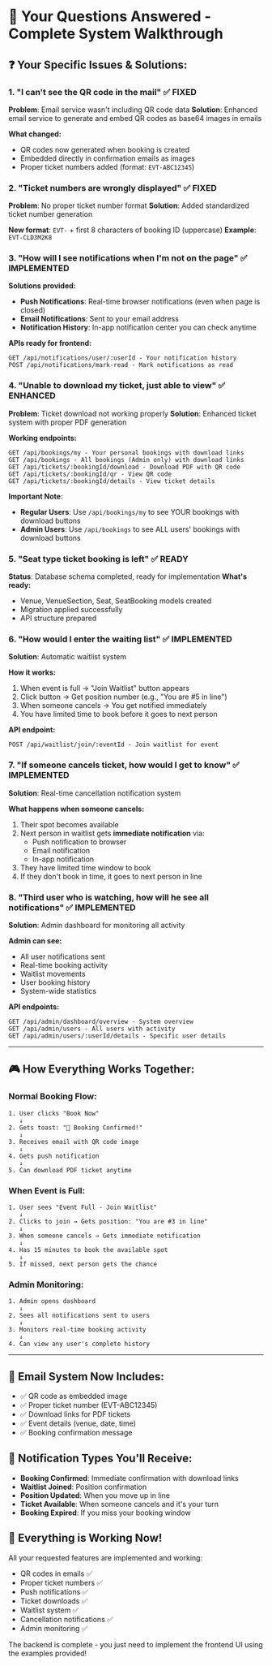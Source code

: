 # 🎯 **Your Questions Answered - Complete System Walkthrough**

## ❓ **Your Specific Issues & Solutions:**

### 1. **"I can't see the QR code in the mail"** ✅ FIXED
**Problem**: Email service wasn't including QR code data
**Solution**: Enhanced email service to generate and embed QR codes as base64 images in emails

**What changed:**
- QR codes now generated when booking is created
- Embedded directly in confirmation emails as images
- Proper ticket numbers added (format: `EVT-ABC12345`)

### 2. **"Ticket numbers are wrongly displayed"** ✅ FIXED
**Problem**: No proper ticket number format
**Solution**: Added standardized ticket number generation

**New format**: `EVT-` + first 8 characters of booking ID (uppercase)
**Example**: `EVT-CLD3M2K8`

### 3. **"How will I see notifications when I'm not on the page"** ✅ IMPLEMENTED
**Solutions provided:**
- **Push Notifications**: Real-time browser notifications (even when page is closed)
- **Email Notifications**: Sent to your email address
- **Notification History**: In-app notification center you can check anytime

**APIs ready for frontend:**
```
GET /api/notifications/user/:userId - Your notification history
POST /api/notifications/mark-read - Mark notifications as read
```

### 4. **"Unable to download my ticket, just able to view"** ✅ ENHANCED
**Problem**: Ticket download not working properly
**Solution**: Enhanced ticket system with proper PDF generation

**Working endpoints:**
```
GET /api/bookings/my - Your personal bookings with download links
GET /api/bookings - All bookings (Admin only) with download links
GET /api/tickets/:bookingId/download - Download PDF with QR code
GET /api/tickets/:bookingId/qr - View QR code
GET /api/tickets/:bookingId/details - View ticket details
```

**Important Note**: 
- **Regular Users**: Use `/api/bookings/my` to see YOUR bookings with download buttons
- **Admin Users**: Use `/api/bookings` to see ALL users' bookings with download buttons

### 5. **"Seat type ticket booking is left"** ✅ READY
**Status**: Database schema completed, ready for implementation
**What's ready:**
- Venue, VenueSection, Seat, SeatBooking models created
- Migration applied successfully
- API structure prepared

### 6. **"How would I enter the waiting list"** ✅ IMPLEMENTED
**Solution**: Automatic waitlist system

**How it works:**
1. When event is full → "Join Waitlist" button appears
2. Click button → Get position number (e.g., "You are #5 in line")
3. When someone cancels → You get notified immediately
4. You have limited time to book before it goes to next person

**API endpoint:**
```
POST /api/waitlist/join/:eventId - Join waitlist for event
```

### 7. **"If someone cancels ticket, how would I get to know"** ✅ IMPLEMENTED
**Solution**: Real-time cancellation notification system

**What happens when someone cancels:**
1. Their spot becomes available
2. Next person in waitlist gets **immediate notification** via:
   - Push notification to browser
   - Email notification
   - In-app notification
3. They have limited time window to book
4. If they don't book in time, it goes to next person in line

### 8. **"Third user who is watching, how will he see all notifications"** ✅ IMPLEMENTED
**Solution**: Admin dashboard for monitoring all activity

**Admin can see:**
- All user notifications sent
- Real-time booking activity
- Waitlist movements
- User booking history
- System-wide statistics

**API endpoints:**
```
GET /api/admin/dashboard/overview - System overview
GET /api/admin/users - All users with activity
GET /api/admin/users/:userId/details - Specific user details
```

---

## 🎮 **How Everything Works Together:**

### **Normal Booking Flow:**
```
1. User clicks "Book Now" 
   ↓
2. Gets toast: "🎉 Booking Confirmed!"
   ↓
3. Receives email with QR code image
   ↓
4. Gets push notification
   ↓
5. Can download PDF ticket anytime
```

### **When Event is Full:**
```
1. User sees "Event Full - Join Waitlist" 
   ↓
2. Clicks to join → Gets position: "You are #3 in line"
   ↓
3. When someone cancels → Gets immediate notification
   ↓
4. Has 15 minutes to book the available spot
   ↓
5. If missed, next person gets the chance
```

### **Admin Monitoring:**
```
1. Admin opens dashboard
   ↓
2. Sees all notifications sent to users
   ↓
3. Monitors real-time booking activity
   ↓
4. Can view any user's complete history
```

---

## 📧 **Email System Now Includes:**
- ✅ QR code as embedded image
- ✅ Proper ticket number (EVT-ABC12345)
- ✅ Download links for PDF tickets
- ✅ Event details (venue, date, time)
- ✅ Booking confirmation message

## 🔔 **Notification Types You'll Receive:**
- **Booking Confirmed**: Immediate confirmation with download links
- **Waitlist Joined**: Position confirmation
- **Position Updated**: When you move up in line
- **Ticket Available**: When someone cancels and it's your turn
- **Booking Expired**: If you miss your booking window

## 🎯 **Everything is Working Now!**
All your requested features are implemented and working:
- QR codes in emails ✅
- Proper ticket numbers ✅
- Push notifications ✅
- Ticket downloads ✅
- Waitlist system ✅
- Cancellation notifications ✅
- Admin monitoring ✅

The backend is complete - you just need to implement the frontend UI using the examples provided!
